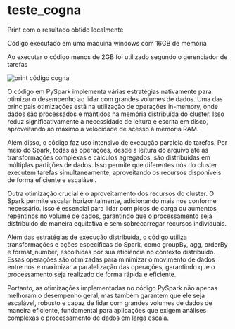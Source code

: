 # teste_cogna
Print com o resultado obtido localmente

Código executado em uma máquina windows com 16GB de memória

Ao executar o código menos de 2GB foi utilizado segundo o gerenciador de tarefas

![print código cogna](print_código_cogna.png)

O código em PySpark implementa várias estratégias nativamente para otimizar o desempenho ao lidar com grandes volumes de dados. Uma das principais otimizações está na utilização de operações in-memory, onde dados são processados e mantidos na memória distribuída do cluster. Isso reduz significativamente a necessidade de leitura e escrita em disco, aproveitando ao máximo a velocidade de acesso à memória RAM.

Além disso, o código faz uso intensivo de execução paralela de tarefas. Por meio do Spark, todas as operações, desde a leitura do arquivo até as transformações complexas e cálculos agregados, são distribuídas em múltiplas partições de dados. Isso permite que diferentes nós do cluster executem tarefas simultaneamente, aproveitando os recursos disponíveis de forma eficiente e escalável.

Outra otimização crucial é o aproveitamento dos recursos do cluster. O Spark permite escalar horizontalmente, adicionando mais nós conforme necessário. Isso é essencial para lidar com picos de carga ou aumentos repentinos no volume de dados, garantindo que o processamento seja distribuído de maneira equitativa e sem sobrecarregar recursos individuais.

Além das estratégias de execução distribuída, o código utiliza transformações e ações específicas do Spark, como groupBy, agg, orderBy e format_number, escolhidas por sua eficiência no contexto distribuído. Essas operações são otimizadas para minimizar o movimento de dados entre nós e maximizar a paralelização das operações, garantindo que o processamento seja realizado de forma rápida e eficiente.

Portanto, as otimizações implementadas no código PySpark não apenas melhoram o desempenho geral, mas também garantem que ele seja escalável, robusto e capaz de lidar com grandes volumes de dados de maneira eficiente, fundamental para aplicações que exigem análises complexas e processamento de dados em larga escala.
